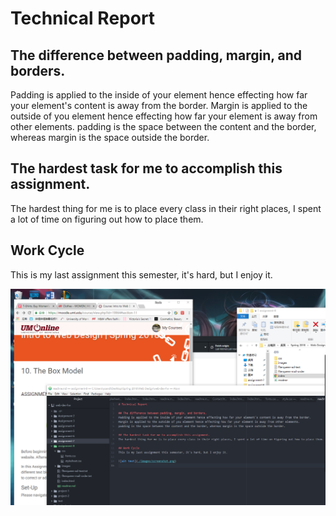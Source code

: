 # Technical Report

## The difference between padding, margin, and borders.
Padding is applied to the inside of your element hence effecting how far your element's content is away from the border.
Margin is applied to the outside of you element hence effecting how far your element is away from other elements.
padding is the space between the content and the border, whereas margin is the space outside the border.

## The hardest task for me to accomplish this assignment.
The hardest thing for me is to place every class in their right places, I spent a lot of time on figuring out how to place them.

## Work Cycle
This is my last assignment this semester, it's hard, but I enjoy it.

![alt text](./images/screenshot.png)
